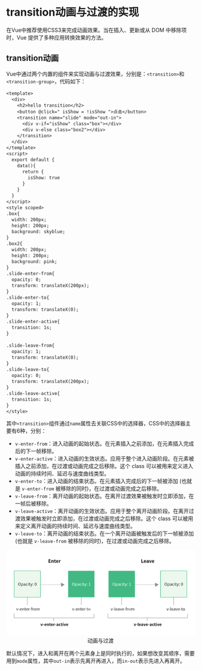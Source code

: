 # transition动画与过渡的实现

在Vue中推荐使用CSS3来完成动画效果。当在插入、更新或从 DOM 中移除项时，Vue 提供了多种应用转换效果的方法。

## transition动画

Vue中通过两个内置的组件来实现动画与过渡效果，分别是：`<transition>`和`<transition-group>`，代码如下：

```vue
<template>
  <div>
    <h2>hello transition</h2>
    <button @click=" isShow = !isShow ">点击</button>
    <transition name="slide" mode="out-in">
      <div v-if="isShow" class="box"></div>
      <div v-else class="box2"></div>
    </transition>
  </div>
</template>
<script>
  export default {
    data(){
      return {
        isShow: true
      }
    }
  }
</script>
<style scoped>
.box{
  width: 200px;
  height: 200px;
  background: skyblue;
}
.box2{
  width: 200px;
  height: 200px;
  background: pink;
}
.slide-enter-from{
  opacity: 0;
  transform: translateX(200px);
}
.slide-enter-to{
  opacity: 1;
  transform: translateX(0);
}
.slide-enter-active{
  transition: 1s;
}

.slide-leave-from{
  opacity: 1;
  transform: translateX(0);
}
.slide-leave-to{
  opacity: 0;
  transform: translateX(200px);
}
.slide-leave-active{
  transition: 1s;
}
</style>
```

其中`<transition>`组件通过`name`属性去关联CSS中的选择器，CSS中的选择器主要有6种，分别：

- `v-enter-from`：进入动画的起始状态。在元素插入之前添加，在元素插入完成后的下一帧移除。
- `v-enter-active`：进入动画的生效状态。应用于整个进入动画阶段。在元素被插入之前添加，在过渡或动画完成之后移除。这个 class 可以被用来定义进入动画的持续时间、延迟与速度曲线类型。
- `v-enter-to`：进入动画的结束状态。在元素插入完成后的下一帧被添加 (也就是 `v-enter-from` 被移除的同时)，在过渡或动画完成之后移除。
- `v-leave-from`：离开动画的起始状态。在离开过渡效果被触发时立即添加，在一帧后被移除。
- `v-leave-active`：离开动画的生效状态。应用于整个离开动画阶段。在离开过渡效果被触发时立即添加，在过渡或动画完成之后移除。这个 class 可以被用来定义离开动画的持续时间、延迟与速度曲线类型。
- `v-leave-to`：离开动画的结束状态。在一个离开动画被触发后的下一帧被添加 (也就是 `v-leave-from` 被移除的同时)，在过渡或动画完成之后移除。 

<div align=center>
    <img src="./img/04-01-动画与过渡.png" />
    <div>动画与过渡</div>
</div>

默认情况下，进入和离开在两个元素身上是同时执行的，如果想改变其顺序，需要用到`mode`属性，其中`out-in`表示先离开再进入，而`in-out`表示先进入再离开。

